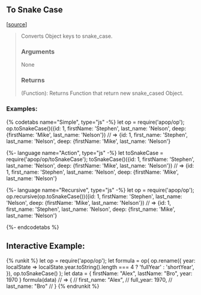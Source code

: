 ## To Snake Case 
[[source]({{book.rep}}/actions/object/toSnakeCase.js)]

> Converts Object keys to snake_case.
> ### Arguments
> 
> None
> 
> ### Returns
> 
> (Function): Returns Function that return new snake_cased Object.

### Examples: 
{% codetabs name="Simple", type="js" -%} 
let op = require('apop/op');
op.toSnakeCase()({id: 1, firstName: 'Stephen', last_name: 'Nelson', deep: {firstName: 'Mike', last_name: 'Nelson'})
// => {id: 1, first_name: 'Stephen', last_name: 'Nelson', deep: {firstName: 'Mike', last_name: 'Nelson'}

{%- language name="Action", type="js" -%}
let toSnakeCase = require('apop/op/toSnakeCase');
toSnakeCase()({id: 1, firstName: 'Stephen', last_name: 'Nelson', deep: {firstName: 'Mike', last_name: 'Nelson'})
// => {id: 1, first_name: 'Stephen', last_name: 'Nelson', deep: {firstName: 'Mike', last_name: 'Nelson'}

{%- language name="Recursive", type="js" -%}
let op = require('apop/op');
op.recursive(op.toSnakeCase())({id: 1, firstName: 'Stephen', last_name: 'Nelson', deep: {firstName: 'Mike', last_name: 'Nelson'})
// => {id: 1, first_name: 'Stephen', last_name: 'Nelson', deep: {first_name: 'Mike', last_name: 'Nelson'}

{%- endcodetabs %}

## Interactive Example:

{% runkit %}
let op = require('apop/op');
let formula = op(
    op.rename({
        year: localState => localState.year.toString().length === 4 ? 'fullYear' : 'shortYear',
    }),
    op.toSnakeCase()
);
let data = {
    firstName: "Alex",
    lastName: "Bro",
    year: 1970
}
formula(data)
// => {
//     first_name: "Alex",
//     full_year: 1970,
//     last_name: "Bro"
// }
{% endrunkit %}


